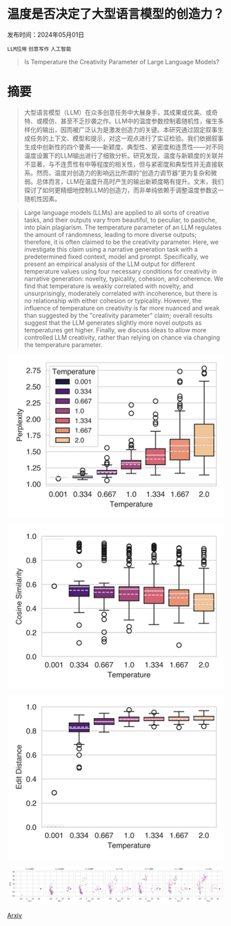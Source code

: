 # 温度是否决定了大型语言模型的创造力？

发布时间：2024年05月01日

`LLM应用` `创意写作` `人工智能`

> Is Temperature the Creativity Parameter of Large Language Models?

# 摘要

> 大型语言模型（LLM）在众多创意任务中大展身手，其成果或优美、或奇特、或模仿、甚至不乏抄袭之作。LLM中的温度参数控制着随机性，催生多样化的输出，因而被广泛认为是激发创造力的关键。本研究通过固定叙事生成任务的上下文、模型和提示，对这一观点进行了实证检验。我们依据叙事生成中创新性的四个要素——新颖度、典型性、紧密度和连贯性——对不同温度设置下的LLM输出进行了细致分析。研究发现，温度与新颖度的关联并不显著，与不连贯性有中等程度的相关性，但与紧密度和典型性并无直接联系。然而，温度对创造力的影响远比所谓的“创造力调节器”更为复杂和微弱。总体而言，LLM在温度升高时产生的输出新颖度略有提升。文末，我们探讨了如何更精细地控制LLM的创造力，而非单纯依赖于调整温度参数这一随机性因素。

> Large language models (LLMs) are applied to all sorts of creative tasks, and their outputs vary from beautiful, to peculiar, to pastiche, into plain plagiarism. The temperature parameter of an LLM regulates the amount of randomness, leading to more diverse outputs; therefore, it is often claimed to be the creativity parameter. Here, we investigate this claim using a narrative generation task with a predetermined fixed context, model and prompt. Specifically, we present an empirical analysis of the LLM output for different temperature values using four necessary conditions for creativity in narrative generation: novelty, typicality, cohesion, and coherence. We find that temperature is weakly correlated with novelty, and unsurprisingly, moderately correlated with incoherence, but there is no relationship with either cohesion or typicality. However, the influence of temperature on creativity is far more nuanced and weak than suggested by the "creativity parameter" claim; overall results suggest that the LLM generates slightly more novel outputs as temperatures get higher. Finally, we discuss ideas to allow more controlled LLM creativity, rather than relying on chance via changing the temperature parameter.

![温度是否决定了大型语言模型的创造力？](../../../paper_images/2405.00492/comp_eval_perplexity_write.png)

![温度是否决定了大型语言模型的创造力？](../../../paper_images/2405.00492/comp_eval_cossim_write.png)

![温度是否决定了大型语言模型的创造力？](../../../paper_images/2405.00492/comp_eval_normeditdist_write.png)

![温度是否决定了大型语言模型的创造力？](../../../paper_images/2405.00492/pca_embeddings_per_temperature.png)

[Arxiv](https://arxiv.org/abs/2405.00492)